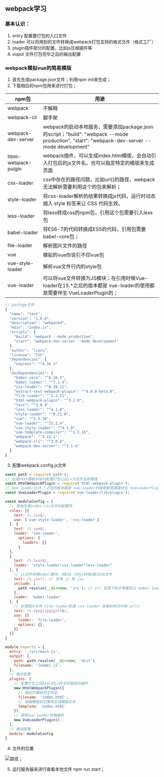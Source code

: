 ## webpack学习
### 基本认识：
1. entry 配置要打包的入口文件
2. loader 可以将用到的文件转换成webpack打包支持的格式文件（格式工厂）
3. plugin插件部分的配置，比如js压缩插件等
4. ouput 文件打包完毕之后的输出配置

### webpack模拟vue的简易模版
1. 首先生成package.json文件；利用npm init来生成；
2. 下载相应的npm包用来进行打包；

npm包 | 用途 
---|---
webpack | 不解释
webpack-cli | 脚手架
webpack-dev-server | webpack的启动本地服务，需要添加package.json的script；"build": "webpack --mode production", "start": "webpack-dev-server --mode development"
html-webpack-pulgin | webpack插件，可以生成index.html模版，会自动引入打包后的js文件名，也可以指定特定的模版来生成页面
css-loader | css中存在的路径问题，比如url()的路径，webpack无法解析需要利用这个的包来解析；
style-loader | 将css-loader解析的结果转换成js代码，运行时动态插入 style 标签来让 CSS 代码生效。
less-loader | 将less转成css的npm包，引用这个包需要引入less包
babel-loader | 将ES6-7的代码转换成ES5的代码，引用包需要babel-core包；
file-loader | 解析图片文件的路径
vue | 模拟的vue你说引不印vue包
vue-style-loader | 解析vue文件行内的style包
vue-loader| 可以将vue文件转换为JS模块；在引用时候Vue-loader在15.*之后的版本都是 vue-loader的使用都是需要伴生 VueLoaderPlugin的；


```js
// package文件
{
  "name": "test",
  "version": "1.0.0",
  "description": "webpack4",
  "main": "index.js",
  "scripts": {
    "build": "webpack --mode production",
    "start": "webpack-dev-server --mode development"
  },
  "author": "liusu",
  "license": "ISC",
  "dependencies": {
    "express": "^4.16.3"
  },
  "devDependencies": {
    "babel-core": "^6.26.3",
    "babel-loader": "^7.1.4",
    "css-loader": "^0.28.11",
    "extract-text-webpack-plugin": "^4.0.0-beta.0",
    "file-loader": "^1.1.11",
    "html-webpack-plugin": "^3.2.0",
    "less": "^3.0.4",
    "less-loader": "^4.1.0",
    "style-loader": "^0.21.0",
    "vue": "^2.5.16",
    "vue-loader": "^15.2.4",
    "vue-style-loader": "^4.1.0",
    "vue-template-compiler": "^2.5.16",
    "webpack": "^4.12.1",
    "webpack-cli": "^3.0.8",
    "webpack-dev-server": "^3.1.4"
  }
}

```
3. 配置webpack.config.js文件

```javascript
const path = require('path');
// 生成html模板并成功配置打包之后js为文件名和路径
const HtmlWebpackPlugin = require('html-webpack-plugin');
// Vue-loader在15.*之后的版本都是 vue-loader的使用都是需要伴生 VueLoaderPlugin的
const VueLoaderPlugin = require('vue-loader/lib/plugin');

const moduleConfig = {
  // 单独生成index.css文件的配置项
  rules: [{
    test: /\.css$/,
    use: ['vue-style-loader', 'css-loader']
  }, {
    test: /\.vue$/,
    loader: 'vue-loader',
      options: {
        loaders: {}
      }
  },
  {
    test: /\.less$/,
    loader: "style-loader!css-loader!less-loader"
  }, {
    // js文件转换babel模块，将ES6-7的js转换成ES5的文件
    test: /\.jsx?/, // 支持 js 和 jsx
    include: [
      path.resolve(__dirname, 'src'), // src 目录下的才需要经过 babel-loader 处理
    ],
    loader: 'babel-loader'
  }, {
    // 处理图片文件 file-loader处理 css-loader 会解析样式中用 url()
    test: /\.(png|jpg|gif)$/,
    use: [{
      loader: 'file-loader',
      options: {},
    }]
  }]
}

module.exports = {
  entry: './src/main.js',
  output: {
    path: path.resolve(__dirname, 'dist'),
    filename: '[name].js',
  },
  // 插件配置
  plugins: [
    // 配置打包之后html的js的文件路径的插件
    new HtmlWebpackPlugin({
      // 输出的模板的文件名
      filename: 'index.html',
      // 根据模板的位置来生成模板文件
      template: 'index.html'
    }),
    // 调用vue-loader依赖插件
    new VueLoaderPlugin()
  ],
  // 模块配置
  module: moduleConfig
}
```
4. 文件的位置

![路径](http://img.hb.aicdn.com/d28e0a5bf773ce208ab4b64140192efde1a978088d90-gIM1eG_fw658)；

5. 运行服务器来进行查看本地文件 npm run start；